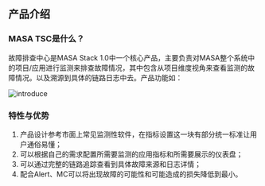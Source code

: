 ## 产品介绍

### MASA TSC是什么？

故障排查中心是MASA Stack 1.0中一个核心产品，主要负责对MASA整个系统中的项目/应用进行监测来排查故障情况，其中包含从项目维度视角来查看监测的故障情况。以及溯源到具体的链路日志中去。产品功能如：

![introduce](https://s2.loli.net/2023/01/16/AjeIwP3lhydJ7a5.png)

### 特性与优势

1. 产品设计参考市面上常见监测性软件，在指标设置这一块有部分统一标准让用户通俗易懂；
2.	可以根据自己的需求配置所需要监测的应用指标和所需要展示的仪表盘；
3.	可以通过完整的链路追踪查看到具体故障来源和日志详情；
4.	配合Alert、MC可以将出现故障的可能性和可能造成的损失降低到最小。